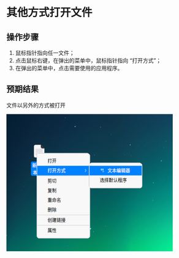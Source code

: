 # 其他方式打开文件

## 操作步骤

1. 鼠标指针指向任一文件；
2. 点击鼠标右键，在弹出的菜单中，鼠标指针指向 “打开方式”；
3. 在弹出的菜单中，点击需要使用的应用程序。

## 预期结果

文件以另外的方式被打开

![其他方式打开文件.png](../img/其他方式打开文件.png)
